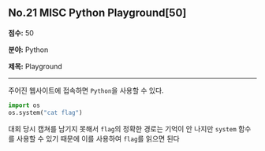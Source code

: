 ## No.21 MISC Python Playground[50]

**점수:** 50

**분야:** Python

**제목:** Playground

----

주어진 웹사이트에 접속하면 `Python`을 사용할 수 있다.

```python
import os
os.system("cat flag")
 ```
 
대회 당시 캡쳐를 남기지 못해서 `flag`의 정확한 경로는 기억이 안 나지만 `system` 함수를 사용할 수 있기 때문에 이를 사용하여 `flag`를 읽으면 된다
